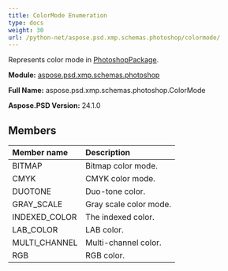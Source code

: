 ```yaml
---
title: ColorMode Enumeration
type: docs
weight: 30
url: /python-net/aspose.psd.xmp.schemas.photoshop/colormode/
---
```


Represents color mode in [PhotoshopPackage](/psd/python-net/aspose.psd.xmp.schemas.photoshop/photoshoppackage/).

**Module:** [aspose.psd.xmp.schemas.photoshop](/psd/python-net/aspose.psd.xmp.schemas.photoshop/)

**Full Name:** aspose.psd.xmp.schemas.photoshop.ColorMode

**Aspose.PSD Version:** 24.1.0

## **Members**
| **Member name** | **Description** |
| :- | :- |
| BITMAP | Bitmap color mode. |
| CMYK | CMYK color mode. |
| DUOTONE | Duo-tone color. |
| GRAY_SCALE | Gray scale color mode. |
| INDEXED_COLOR | The indexed color. |
| LAB_COLOR | LAB color. |
| MULTI_CHANNEL | Multi-channel color. |
| RGB | RGB color. |
